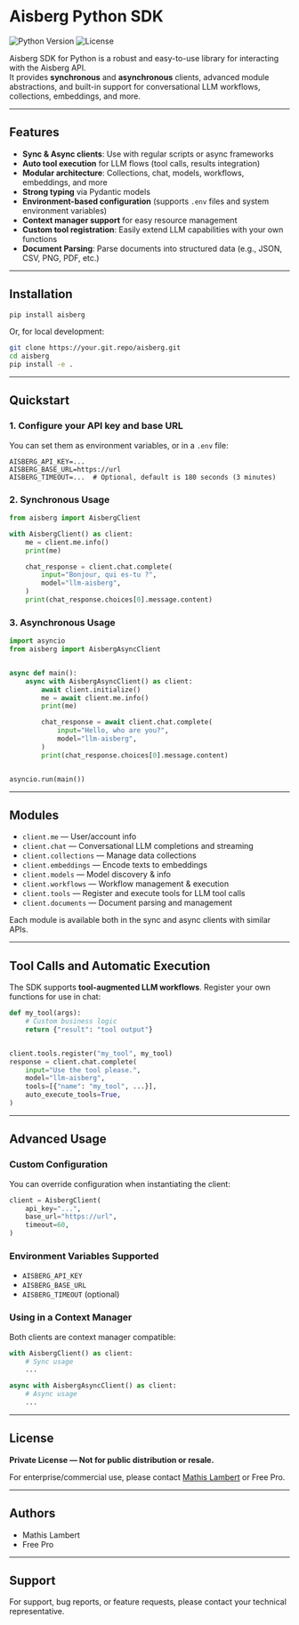 # Aisberg Python SDK

![Python Version](https://img.shields.io/badge/python-3.10%2B-blue)
![License](https://img.shields.io/badge/license-Private-informational)

Aisberg SDK for Python is a robust and easy-to-use library for interacting with the Aisberg API.  
It provides **synchronous** and **asynchronous** clients, advanced module abstractions, and built-in support for
conversational LLM workflows, collections, embeddings, and more.

---

## Features

- **Sync & Async clients**: Use with regular scripts or async frameworks
- **Auto tool execution** for LLM flows (tool calls, results integration)
- **Modular architecture**: Collections, chat, models, workflows, embeddings, and more
- **Strong typing** via Pydantic models
- **Environment-based configuration** (supports `.env` files and system environment variables)
- **Context manager support** for easy resource management
- **Custom tool registration**: Easily extend LLM capabilities with your own functions
- **Document Parsing**: Parse documents into structured data (e.g., JSON, CSV, PNG, PDF, etc.)

---

## Installation

```sh
pip install aisberg
````

Or, for local development:

```sh
git clone https://your.git.repo/aisberg.git
cd aisberg
pip install -e .
```

---

## Quickstart

### 1. **Configure your API key and base URL**

You can set them as environment variables, or in a `.env` file:

```env
AISBERG_API_KEY=...
AISBERG_BASE_URL=https://url
AISBERG_TIMEOUT=...  # Optional, default is 180 seconds (3 minutes)
```

### 2. **Synchronous Usage**

```python
from aisberg import AisbergClient

with AisbergClient() as client:
    me = client.me.info()
    print(me)

    chat_response = client.chat.complete(
        input="Bonjour, qui es-tu ?",
        model="llm-aisberg",
    )
    print(chat_response.choices[0].message.content)
```

### 3. **Asynchronous Usage**

```python
import asyncio
from aisberg import AisbergAsyncClient


async def main():
    async with AisbergAsyncClient() as client:
        await client.initialize()
        me = await client.me.info()
        print(me)

        chat_response = await client.chat.complete(
            input="Hello, who are you?",
            model="llm-aisberg",
        )
        print(chat_response.choices[0].message.content)


asyncio.run(main())
```

---

## Modules

* `client.me` — User/account info
* `client.chat` — Conversational LLM completions and streaming
* `client.collections` — Manage data collections
* `client.embeddings` — Encode texts to embeddings
* `client.models` — Model discovery & info
* `client.workflows` — Workflow management & execution
* `client.tools` — Register and execute tools for LLM tool calls
* `client.documents` — Document parsing and management

Each module is available both in the sync and async clients with similar APIs.

---

## Tool Calls and Automatic Execution

The SDK supports **tool-augmented LLM workflows**.
Register your own functions for use in chat:

```python
def my_tool(args):
    # Custom business logic
    return {"result": "tool output"}


client.tools.register("my_tool", my_tool)
response = client.chat.complete(
    input="Use the tool please.",
    model="llm-aisberg",
    tools=[{"name": "my_tool", ...}],
    auto_execute_tools=True,
)
```

---

## Advanced Usage

### **Custom Configuration**

You can override configuration when instantiating the client:

```python
client = AisbergClient(
    api_key="...",
    base_url="https://url",
    timeout=60,
)
```

### **Environment Variables Supported**

* `AISBERG_API_KEY`
* `AISBERG_BASE_URL`
* `AISBERG_TIMEOUT` (optional)

### **Using in a Context Manager**

Both clients are context manager compatible:

```python
with AisbergClient() as client:
    # Sync usage
    ...

async with AisbergAsyncClient() as client:
    # Async usage
    ...
```

---

## License

**Private License — Not for public distribution or resale.**

For enterprise/commercial use, please contact [Mathis Lambert](mailto:mathis.lambert@freepro.com) or Free Pro.

---

## Authors

* Mathis Lambert
* Free Pro

---

## Support

For support, bug reports, or feature requests, please contact your technical representative.
